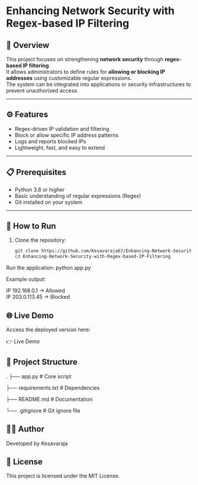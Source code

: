 # Enhancing Network Security with Regex-based IP Filtering

## 📌 Overview
This project focuses on strengthening **network security** through **regex-based IP filtering**.  
It allows administrators to define rules for **allowing or blocking IP addresses** using customizable regular expressions.  
The system can be integrated into applications or security infrastructures to prevent unauthorized access.

---

## ⚙️ Features
- Regex-driven IP validation and filtering  
- Block or allow specific IP address patterns  
- Logs and reports blocked IPs  
- Lightweight, fast, and easy to extend  

---

## 📋 Prerequisites
- Python 3.8 or higher  
- Basic understanding of regular expressions (Regex)  
- Git installed on your system  

---

## 🚀 How to Run

1. Clone the repository:
   ```bash
   git clone https://github.com/Kesavaraja67/Enhancing-Network-Security-with-Regex-based-IP-Filtering.git
   cd Enhancing-Network-Security-with-Regex-based-IP-Filtering
Run the application:
python app.py

Example output:

IP 192.168.0.1 → Allowed  
IP 203.0.113.45 → Blocked  

## 🌐 Live Demo

Access the deployed version here:

👉 Live Demo

## 📂 Project Structure
.
├── app.py                # Core script

├── requirements.txt      # Dependencies

├── README.md             # Documentation

└── .gitignore            # Git ignore file

## 👨‍💻 Author

Developed by Kesavaraja

## 📜 License

This project is licensed under the MIT License.
